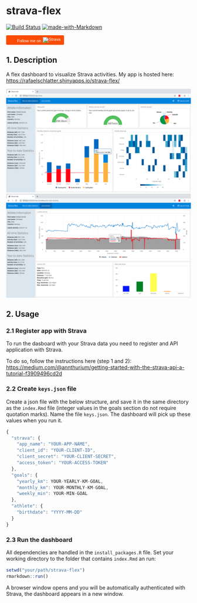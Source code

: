 # strava-flex
[![Build Status](https://travis-ci.org/rafaelschlatter/strava-flex.svg?branch=master)](https://travis-ci.org/rafaelschlatter/strava-flex)
[![made-with-Markdown](https://img.shields.io/badge/Made%20with-Markdown-1f425f.svg)](http://commonmark.org)

<a style="display:inline-block;background-color:#FC4C02;color:#fff;padding:5px 10px 5px 30px;font-size:11px;font-family:Helvetica, Arial, sans-serif;white-space:nowrap;text-decoration:none;background-repeat:no-repeat;background-position:10px center;border-radius:3px;background-image:url('http://badges.strava.com/logo-strava-echelon.png')" href='http://strava.com/athletes/24969674/badge' target="_clean">
  Follow me on
  <img src='http://badges.strava.com/logo-strava.png' alt='Strava' style='margin-left:2px;vertical-align:text-bottom' height=13 width=51 />
</a>

## 1. Description
A flex dashboard to visualize Strava activities. My app is hosted here: <https://rafaelschlatter.shinyapps.io/strava-flex/>


![screenshot](https://github.com/rafaelschlatter/strava-flex/blob/master/resources/screenshot.png)
![screenshot2](https://github.com/rafaelschlatter/strava-flex/blob/master/resources/screenshot2.png)

## 2. Usage
### 2.1 Register app with Strava
To run the dasboard with your Strava data you need to register and API application with Strava.  

To do so, follow the instructions here (step 1 and 2):  
<https://medium.com/@annthurium/getting-started-with-the-strava-api-a-tutorial-f3909496cd2d>

### 2.2 Create `keys.json` file
Create a json file with the below structure, and save it in the same directory as the `index.Rmd` file (integer values in the goals section do not require quotation marks). Name the file `keys.json`. The dashboard will pick up these values when you run it.

```javascript
{
  "strava": {
    "app_name": "YOUR-APP-NAME",
    "client_id": "YOUR-CLIENT-ID",
    "client_secret": "YOUR-CLIENT-SECRET",
    "access_token": "YOUR-ACCESS-TOKEN"
  },
  "goals": {
    "yearly_km": YOUR-YEARLY-KM-GOAL,
    "monthly_km": YOUR-MONTHLY-KM-GOAL,
    "weekly_min": YOUR-MIN-GOAL
  },
  "athlete": {
    "birthdate": "YYYY-MM-DD"
  }
}
```

### 2.3 Run the dashboard
All dependencies are handled in the `install_packages.R` file. Set your working directory to the folder that contains `index.Rmd` an run:

```r
setwd("your/path/strava-flex")
rmarkdown::run()
```

A browser window opens and you will be automatically authenticated with Strava, the dashboard appears in a new window.
